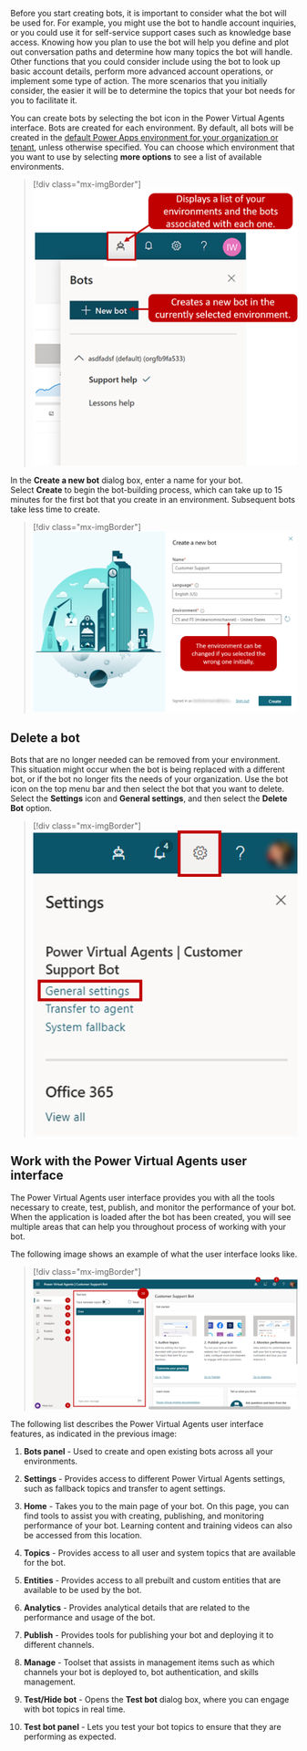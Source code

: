 Before you start creating bots, it is important to consider what the bot will be used for. For example, you might use the bot to handle account inquiries, or you could use it for self-service support cases such as knowledge base access. Knowing how you plan to use the bot will help you define and plot out conversation paths and determine how many topics the bot will handle. Other functions that you could consider include using the bot to look up basic account details, perform more advanced account operations, or implement some type of action. The more scenarios that you initially consider, the easier it will be to determine the topics that your bot needs for you to facilitate it.

You can create bots by selecting the bot icon in the Power Virtual Agents interface. Bots are created for each environment. By default, all bots will be created in the [default Power Apps environment for your organization or tenant](/power-virtual-agents/environments-first-run-experience/?azure-portal=true), unless otherwise specified. You can choose which environment that you want to use by selecting **more options** to see a list of available environments.

> [!div class="mx-imgBorder"]
> [![New bot button and environment and bot association](../media/power-virtual-agents-3-1-ssm.png)](../media/power-virtual-agents-3-1-ssm.png#lightbox)

In the **Create a new bot** dialog box, enter a name for your bot. Select **Create** to begin the bot-building process, which can take up to 15 minutes for the first bot that you create in an environment. Subsequent bots take less time to create.

> [!div class="mx-imgBorder"]
> [![Screenshot of change environment for new bot creation.](../media/power-virtual-agents-3-3-ssm.png)](../media/power-virtual-agents-3-3-ssm.png#lightbox)

## Delete a bot

Bots that are no longer needed can be removed from your environment. This situation might occur when the bot is being replaced with a different bot, or if the bot no longer fits the needs of your organization. Use the bot icon on the top menu bar and then select the bot that you want to delete. Select the **Settings** icon and **General settings**, and then select the **Delete Bot** option.

> [!div class="mx-imgBorder"]
> [![Screenshot of general settings for deleting a bot.](../media/power-virtual-agents-3-2-ssm.png)](../media/power-virtual-agents-3-2-ssm.png#lightbox)

## Work with the Power Virtual Agents user interface

The Power Virtual Agents user interface provides you with all the tools necessary to create, test, publish, and monitor the performance of your bot. When the application is loaded after the bot has been created, you will see multiple areas that can help you throughout process of working with your bot.

The following image shows an example of what the user interface looks like.

> [!div class="mx-imgBorder"]
> [![Screenshot of user interface example process.](../media/power-virtual-agents-3-4-ssm.png)](../media/power-virtual-agents-3-4-ssm.png#lightbox)

The following list describes the Power Virtual Agents user interface features, as indicated in the previous image:

1.  **Bots panel** - Used to create and open existing bots across all your environments.

1.  **Settings** - Provides access to different Power Virtual Agents settings, such as fallback topics and transfer to agent settings.

1.  **Home** - Takes you to the main page of your bot. On this page, you can find tools to assist you with creating, publishing, and monitoring performance of your bot. Learning content and training videos can also be accessed from this location.

1.  **Topics** - Provides access to all user and system topics that are available for the bot.

1.  **Entities** - Provides access to all prebuilt and custom entities that are available to be used by the bot.

1.  **Analytics** - Provides analytical details that are related to the performance and usage of the bot.

1.  **Publish** - Provides tools for publishing your bot and deploying it to different channels.

1.  **Manage** - Toolset that assists in management items such as which channels your bot is deployed to, bot authentication, and skills management.

1.  **Test/Hide bot** - Opens the **Test bot** dialog box, where you can engage with bot topics in real time.

1. **Test bot panel** - Lets you test your bot topics to ensure that they are performing as expected.
